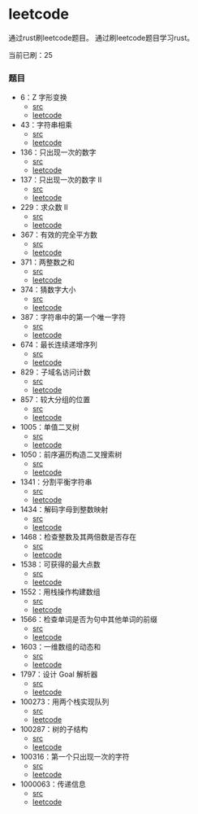 # leetcode
通过rust刷leetcode题目。
通过刷leetcode题目学习rust。

当前已刷：25

### 题目
- 6：Z 字形变换
    - [src](https://github.com/rustors/leetcode/blob/main/src/bin/zigzag-conversion.rs)
    - [leetcode](https://leetcode-cn.com/problems/zigzag-conversion/)
- 43：字符串相乘
    - [src](https://github.com/rustors/leetcode/blob/main/src/bin/multiply-strings.rs)
    - [leetcode](https://leetcode-cn.com/problems/multiply-strings/)
- 136：只出现一次的数字
    - [src](https://github.com/rustors/leetcode/blob/main/src/bin/single-number.rs)
    - [leetcode](https://leetcode-cn.com/problems/single-number/)
- 137：只出现一次的数字 II
    - [src](https://github.com/rustors/leetcode/blob/main/src/bin/single-number-ii.rs)
    - [leetcode](https://leetcode-cn.com/problems/single-number-ii/)
- 229：求众数 II
    - [src](https://github.com/rustors/leetcode/blob/main/src/bin/majority-element-ii.rs)
    - [leetcode](https://leetcode-cn.com/problems/majority-element-ii/)
- 367：有效的完全平方数
    - [src](https://github.com/rustors/leetcode/blob/main/src/bin/valid-perfect-square.rs)
    - [leetcode](https://leetcode-cn.com/problems/valid-perfect-square/)
- 371：两整数之和
    - [src](https://github.com/rustors/leetcode/blob/main/src/bin/sum-of-two-integers.rs)
    - [leetcode](https://leetcode-cn.com/problems/sum-of-two-integers/)
- 374：猜数字大小
    - [src](https://github.com/rustors/leetcode/blob/main/src/bin/guess-number-higher-or-lower.rs)
    - [leetcode](https://leetcode-cn.com/problems/guess-number-higher-or-lower/)
- 387：字符串中的第一个唯一字符
    - [src](https://github.com/rustors/leetcode/blob/main/src/bin/first-unique-character-in-a-string.rs)
    - [leetcode](https://leetcode-cn.com/problems/first-unique-character-in-a-string/)
- 674：最长连续递增序列
    - [src](https://github.com/rustors/leetcode/blob/main/src/bin/longest-continuous-increasing-subsequence.rs)
    - [leetcode](https://leetcode-cn.com/problems/longest-continuous-increasing-subsequence/)
- 829：子域名访问计数
    - [src](https://github.com/rustors/leetcode/blob/main/src/bin/subdomain-visit-count.rs)
    - [leetcode](https://leetcode-cn.com/problems/subdomain-visit-count/)
- 857：较大分组的位置
    - [src](https://github.com/rustors/leetcode/blob/main/src/bin/positions-of-large-groups.rs)
    - [leetcode](https://leetcode-cn.com/problems/positions-of-large-groups/)
- 1005：单值二叉树
    - [src](https://github.com/rustors/leetcode/blob/main/src/bin/univalued-binary-tree.rs)
    - [leetcode](https://leetcode-cn.com/problems/univalued-binary-tree/)
- 1050：前序遍历构造二叉搜索树
    - [src](https://github.com/rustors/leetcode/blob/main/src/bin/construct-binary-search-tree-from-preorder-traversal.rs)
    - [leetcode](https://leetcode-cn.com/problems/construct-binary-search-tree-from-preorder-traversal/)
- 1341：分割平衡字符串
    - [src](https://github.com/rustors/leetcode/blob/main/src/bin/split-a-string-in-balanced-strings.rs)
    - [leetcode](https://leetcode-cn.com/problems/split-a-string-in-balanced-strings/)
- 1434：解码字母到整数映射
    - [src](https://github.com/rustors/leetcode/blob/main/src/bin/decrypt-string-from-alphabet-to-integer-mapping.rs)
    - [leetcode](https://leetcode-cn.com/problems/decrypt-string-from-alphabet-to-integer-mapping/)
- 1468：检查整数及其两倍数是否存在
    - [src](https://github.com/rustors/leetcode/blob/main/src/bin/check-if-n-and-its-double-exist.rs)
    - [leetcode](https://leetcode-cn.com/problems/check-if-n-and-its-double-exist/)
- 1538：可获得的最大点数
    - [src](https://github.com/rustors/leetcode/blob/main/src/bin/maximum-points-you-can-obtain-from-cards.rs)
    - [leetcode](https://leetcode-cn.com/problems/maximum-points-you-can-obtain-from-cards/)
- 1552：用栈操作构建数组
    - [src](https://github.com/rustors/leetcode/blob/main/src/bin/build-an-array-with-stack-operations.rs)
    - [leetcode](https://leetcode-cn.com/problems/build-an-array-with-stack-operations/)
- 1566：检查单词是否为句中其他单词的前缀
    - [src](https://github.com/rustors/leetcode/blob/main/src/bin/check-if-a-word-occurs-as-a-prefix-of-any-word-in-a-sentence.rs)
    - [leetcode](https://leetcode-cn.com/problems/check-if-a-word-occurs-as-a-prefix-of-any-word-in-a-sentence/)
- 1603：一维数组的动态和
    - [src](https://github.com/rustors/leetcode/blob/main/src/bin/running-sum-of-1d-array.rs)
    - [leetcode](https://leetcode-cn.com/problems/running-sum-of-1d-array/)
- 1797：设计 Goal 解析器
    - [src](https://github.com/rustors/leetcode/blob/main/src/bin/goal-parser-interpretation.rs)
    - [leetcode](https://leetcode-cn.com/problems/goal-parser-interpretation/)
- 100273：用两个栈实现队列
    - [src](https://github.com/rustors/leetcode/blob/main/src/bin/yong-liang-ge-zhan-shi-xian-dui-lie-lcof.rs)
    - [leetcode](https://leetcode-cn.com/problems/yong-liang-ge-zhan-shi-xian-dui-lie-lcof/)
- 100287：树的子结构
    - [src](https://github.com/rustors/leetcode/blob/main/src/bin/shu-de-zi-jie-gou-lcof.rs)
    - [leetcode](https://leetcode-cn.com/problems/shu-de-zi-jie-gou-lcof/)
- 100316：第一个只出现一次的字符
    - [src](https://github.com/rustors/leetcode/blob/main/src/bin/di-yi-ge-zhi-chu-xian-yi-ci-de-zi-fu-lcof.rs)
    - [leetcode](https://leetcode-cn.com/problems/di-yi-ge-zhi-chu-xian-yi-ci-de-zi-fu-lcof/)
- 1000063：传递信息
    - [src](https://github.com/rustors/leetcode/blob/main/src/bin/chuan-di-xin-xi.rs)
    - [leetcode](https://leetcode-cn.com/problems/chuan-di-xin-xi/)
